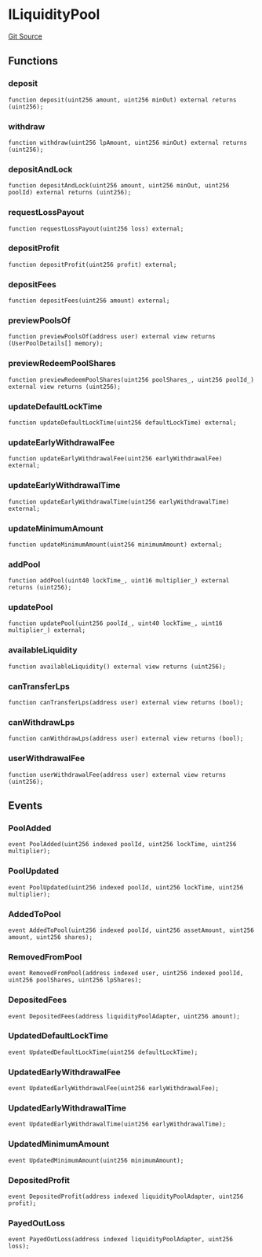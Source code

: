# ILiquidityPool
[Git Source](https://github.com/solidant/unlimited-contracts/blob/06933827b140eb30ab8723aa85a9cdce2333525a/src/interfaces/ILiquidityPool.sol)


## Functions
### deposit


```solidity
function deposit(uint256 amount, uint256 minOut) external returns (uint256);
```

### withdraw


```solidity
function withdraw(uint256 lpAmount, uint256 minOut) external returns (uint256);
```

### depositAndLock


```solidity
function depositAndLock(uint256 amount, uint256 minOut, uint256 poolId) external returns (uint256);
```

### requestLossPayout


```solidity
function requestLossPayout(uint256 loss) external;
```

### depositProfit


```solidity
function depositProfit(uint256 profit) external;
```

### depositFees


```solidity
function depositFees(uint256 amount) external;
```

### previewPoolsOf


```solidity
function previewPoolsOf(address user) external view returns (UserPoolDetails[] memory);
```

### previewRedeemPoolShares


```solidity
function previewRedeemPoolShares(uint256 poolShares_, uint256 poolId_) external view returns (uint256);
```

### updateDefaultLockTime


```solidity
function updateDefaultLockTime(uint256 defaultLockTime) external;
```

### updateEarlyWithdrawalFee


```solidity
function updateEarlyWithdrawalFee(uint256 earlyWithdrawalFee) external;
```

### updateEarlyWithdrawalTime


```solidity
function updateEarlyWithdrawalTime(uint256 earlyWithdrawalTime) external;
```

### updateMinimumAmount


```solidity
function updateMinimumAmount(uint256 minimumAmount) external;
```

### addPool


```solidity
function addPool(uint40 lockTime_, uint16 multiplier_) external returns (uint256);
```

### updatePool


```solidity
function updatePool(uint256 poolId_, uint40 lockTime_, uint16 multiplier_) external;
```

### availableLiquidity


```solidity
function availableLiquidity() external view returns (uint256);
```

### canTransferLps


```solidity
function canTransferLps(address user) external view returns (bool);
```

### canWithdrawLps


```solidity
function canWithdrawLps(address user) external view returns (bool);
```

### userWithdrawalFee


```solidity
function userWithdrawalFee(address user) external view returns (uint256);
```

## Events
### PoolAdded

```solidity
event PoolAdded(uint256 indexed poolId, uint256 lockTime, uint256 multiplier);
```

### PoolUpdated

```solidity
event PoolUpdated(uint256 indexed poolId, uint256 lockTime, uint256 multiplier);
```

### AddedToPool

```solidity
event AddedToPool(uint256 indexed poolId, uint256 assetAmount, uint256 amount, uint256 shares);
```

### RemovedFromPool

```solidity
event RemovedFromPool(address indexed user, uint256 indexed poolId, uint256 poolShares, uint256 lpShares);
```

### DepositedFees

```solidity
event DepositedFees(address liquidityPoolAdapter, uint256 amount);
```

### UpdatedDefaultLockTime

```solidity
event UpdatedDefaultLockTime(uint256 defaultLockTime);
```

### UpdatedEarlyWithdrawalFee

```solidity
event UpdatedEarlyWithdrawalFee(uint256 earlyWithdrawalFee);
```

### UpdatedEarlyWithdrawalTime

```solidity
event UpdatedEarlyWithdrawalTime(uint256 earlyWithdrawalTime);
```

### UpdatedMinimumAmount

```solidity
event UpdatedMinimumAmount(uint256 minimumAmount);
```

### DepositedProfit

```solidity
event DepositedProfit(address indexed liquidityPoolAdapter, uint256 profit);
```

### PayedOutLoss

```solidity
event PayedOutLoss(address indexed liquidityPoolAdapter, uint256 loss);
```


